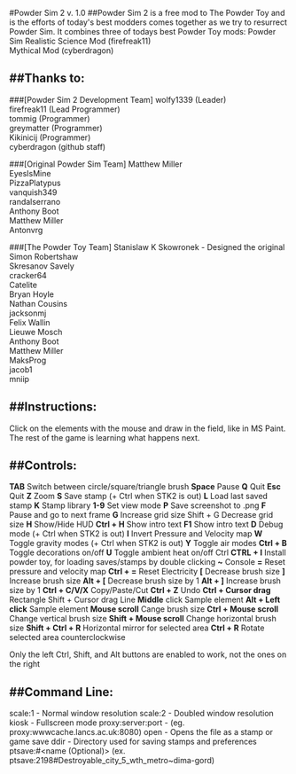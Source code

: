 #Powder Sim 2 v. 1.0
##Powder Sim 2 is a free mod to The Powder Toy and is the efforts of today's best modders comes together as we try to resurrect Powder Sim.
It combines three of todays best Powder Toy mods:
Powder Sim
Realistic Science Mod (firefreak11)<br />
Mythical Mod (cyberdragon)<br />

##Thanks to:
-----------------------------------------

###[Powder Sim 2 Development Team] 
wolfy1339 (Leader)<br />
firefreak11 (Lead Programmer)<br />
tommig (Programmer)<br />
greymatter (Programmer)<br />
Kikinicij (Programmer)<br />
cyberdragon (github staff)<br />

###[Original Powder Sim Team] 
Matthew Miller<br />
EyesIsMine<br />
PizzaPlatypus<br />
vanquish349<br />
randalserrano<br />
Anthony Boot<br />
Matthew Miller<br />
Antonvrg<br />

###[The Powder Toy Team]
Stanislaw K Skowronek - Designed the original<br />
Simon Robertshaw<br />
Skresanov Savely<br />
cracker64<br />
Catelite<br />
Bryan Hoyle<br />
Nathan Cousins<br />
jacksonmj<br />
Felix Wallin<br />
Lieuwe Mosch<br />
Anthony Boot<br />
Matthew Miller<br />
MaksProg<br />
jacob1<br />
mniip<br />


##Instructions:
--------------------------------------------------

Click on the elements with the mouse and draw in the field, like in MS Paint. The rest of the game is learning what happens next.

##Controls:
--------------------------------------------------

**TAB** Switch between circle/square/triangle brush 
**Space** Pause 
**Q** Quit 
**Esc** Quit 
**Z** Zoom 
**S** Save stamp (+ Ctrl when STK2 is out) 
**L** Load last saved stamp 
**K** Stamp library 
**1-9** Set view mode 
**P** Save screenshot to .png 
**F** Pause and go to next frame
**G** Increase grid size Shift + G Decrease grid size 
**H** Show/Hide HUD 
**Ctrl + H** Show intro text 
**F1** Show intro text 
**D** Debug mode (+ Ctrl when STK2 is out) 
**I** Invert Pressure and Velocity map 
**W** Toggle gravity modes (+ Ctrl when STK2 is out) 
**Y** Toggle air modes 
**Ctrl + B** Toggle decorations on/off 
**U** Toggle ambient heat on/off Ctrl 
**CTRL + I** Install powder toy, for loading saves/stamps by double clicking 
**~** Console 
**=** Reset pressure and velocity map 
**Ctrl + =** Reset Electricity 
**[** Decrease brush size 
**]** Increase brush size 
**Alt + [** Decrease brush size by 1 
**Alt + ]** Increase brush size by 1
**Ctrl + C/V/X** Copy/Paste/Cut 
**Ctrl + Z** Undo 
**Ctrl + Cursor drag** Rectangle Shift + Cursor drag Line 
**Middle** click Sample element 
**Alt + Left click** Sample element 
**Mouse scroll** Cange brush size 
**Ctrl + Mouse scroll** Change vertical brush size 
**Shift + Mouse scroll** Change horizontal brush size 
**Shift + Ctrl + R** Horizontal mirror for selected area 
**Ctrl + R** Rotate selected area counterclockwise

Only the left Ctrl, Shift, and Alt buttons are enabled to work, not the ones on the right

##Command Line:
--------------------------------------

scale:1 - Normal window resolution 
scale:2 - Doubled window resolution 
kiosk - Fullscreen mode 
proxy:server:port - (eg. proxy:wwwcache.lancs.ac.uk:8080) 
open <file> - Opens the file as a stamp or game save 
ddir - Directory used for saving stamps and preferences
ptsave:<save id>#<name (Optional)> (ex. ptsave:2198#Destroyable_city_5_wth_metro~dima-gord)
